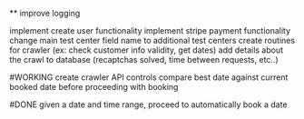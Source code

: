 ** improve logging


implement create user functionality
implement stripe payment functionality
change main test center field name to additional test centers
create routines for crawler (ex: check customer info validity, get dates)
add details about the crawl to database (recaptchas solved, time between requests, etc..)


#WORKING
create crawler API controls 
compare best date against current booked date before proceeding with booking








#DONE
given a date and time range, proceed to automatically book a date


